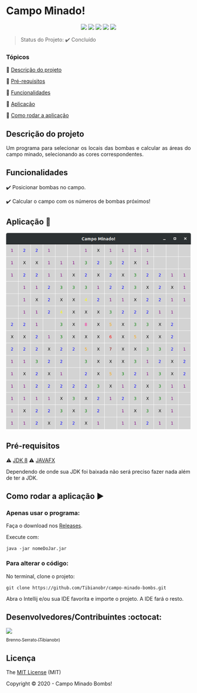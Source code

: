 <h1>Campo Minado!</h1> 

<p align="center">
  <img src="https://img.shields.io/github/issues/Tibianobr/campo-minado-bombs"/>
  <img src="https://img.shields.io/github/forks/Tibianobr/campo-minado-bombs"/>
  <img src="https://img.shields.io/static/v1?label=JAVA&message=LANGUAGE&color=blue&style=for-the-badge&logo=JAVA"/>
  <img src="https://img.shields.io/github/stars/Tibianobr/campo-minado-bombs"/>
  <img src="https://img.shields.io/github/license/Tibianobr/campo-minado-bombs"/>
</p>

> Status do Projeto: :heavy_check_mark: Concluído

### Tópicos 

:small_blue_diamond: [Descrição do projeto](#descrição-do-projeto)

:small_blue_diamond: [Pré-requisitos](#pré-requisitos)

:small_blue_diamond: [Funcionalidades](#funcionalidades)

:small_blue_diamond: [Aplicação](#aplicação-dash)

:small_blue_diamond: [Como rodar a aplicação](#como-rodar-a-aplicação-arrow_forward)

## Descrição do projeto 

<p align="justify">
  Um programa para selecionar os locais das bombas e calcular as áreas do campo minado, selecionando as cores correspondentes.
</p>

## Funcionalidades

:heavy_check_mark: Posicionar bombas no campo.

:heavy_check_mark: Calcular o campo com os números de bombas próximos!


## Aplicação :dash:

<img src="https://github.com/Tibianobr/campo-minado-bombs/blob/main/campominado.png"/>


## Pré-requisitos

:warning: [JDK 8](https://java.com)
:warning: [JAVAFX](https://openjfx.io/)

Dependendo de onde sua JDK foi baixada não será preciso fazer nada além de ter a JDK.

## Como rodar a aplicação :arrow_forward:

### Apenas usar o programa:

Faça o download nos [Releases](https://github.com/Tibianobr/campo-minado-bombs/releases).

Execute com:

```
java -jar nomeDoJar.jar
```

### Para alterar o código:

No terminal, clone o projeto: 

```
git clone https://github.com/Tibianobr/campo-minado-bombs.git
```

Abra o Intellij e/ou sua IDE favorita e importe o projeto. A IDE fará o resto.


## Desenvolvedores/Contribuintes :octocat:

[<img src="https://avatars1.githubusercontent.com/u/23251490?s=460&v=4" width=115><br><sub>Brenno Serrato (Tibianobr)</sub>](https://github.com/Tibianobr)

## Licença 

The [MIT License]() (MIT)

Copyright :copyright: 2020 - Campo Minado Bombs!

